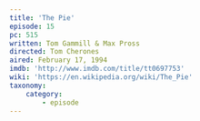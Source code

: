 ```yaml
---
title: 'The Pie'
episode: 15
pc: 515
written: Tom Gammill & Max Pross
directed: Tom Cherones
aired: February 17, 1994
imdb: 'http://www.imdb.com/title/tt0697753'
wiki: 'https://en.wikipedia.org/wiki/The_Pie'
taxonomy:
    category:
        - episode
---
```

